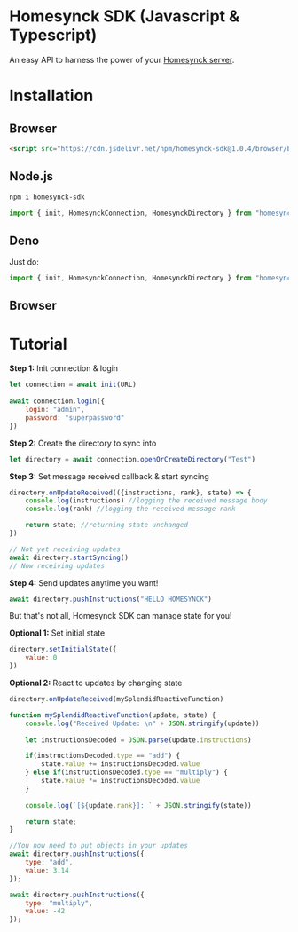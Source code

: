# Homesynck SDK (Javascript & Typescript)
An easy API to harness the power of your [Homesynck server](https://github.com/Homesynck/homesynck-server).

# Installation
## Browser
```html
<script src="https://cdn.jsdelivr.net/npm/homesynck-sdk@1.0.4/browser/bundle.js"></script>
```



## Node.js
```bash
npm i homesynck-sdk
```

```js
import { init, HomesynckConnection, HomesynckDirectory } from "homesynck-sdk";
```

## Deno
Just do:

```js
import { init, HomesynckConnection, HomesynckDirectory } from "homesynck-sdk";
```

## Browser 

# Tutorial
**Step 1:** Init connection & login
```js
let connection = await init(URL)
    
await connection.login({
    login: "admin",
    password: "superpassword"
})
```

**Step 2:** Create the directory to sync into
```js
let directory = await connection.openOrCreateDirectory("Test")
```

**Step 3:** Set message received callback & start syncing
```js
directory.onUpdateReceived(({instructions, rank}, state) => {
    console.log(instructions) //logging the received message body
    console.log(rank) //logging the received message rank

    return state; //returning state unchanged
})

// Not yet receiving updates
await directory.startSyncing()
// Now receiving updates
```

**Step 4:** Send updates anytime you want!
```js
await directory.pushInstructions("HELLO HOMESYNCK")
```

But that's not all, Homesynck SDK can manage state for you!

**Optional 1:** Set initial state
```js
directory.setInitialState({
    value: 0
})
```

**Optional 2:** React to updates by changing state
```js
directory.onUpdateReceived(mySplendidReactiveFunction)

function mySplendidReactiveFunction(update, state) {
    console.log("Received Update: \n" + JSON.stringify(update))
    
    let instructionsDecoded = JSON.parse(update.instructions)

    if(instructionsDecoded.type == "add") {
        state.value += instructionsDecoded.value
    } else if(instructionsDecoded.type == "multiply") {
        state.value *= instructionsDecoded.value
    }
    
    console.log(`[${update.rank}]: ` + JSON.stringify(state))

    return state;
}

//You now need to put objects in your updates
await directory.pushInstructions({
    type: "add",
    value: 3.14
});

await directory.pushInstructions({
    type: "multiply",
    value: -42
});
```